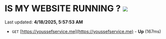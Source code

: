 # IS MY WEBSITE RUNNING ? [![](https://img.shields.io/static/v1?label=Sponsor&message=%E2%9D%A4&logo=GitHub&color=%23fe8e86)](https://github.com/sponsors/Youssef-Lehmam)

Last updated: **4/18/2025, 5:57:53 AM**

- `GET` [https://youssefservice.me](https://youssefservice.me) - **Up** (167ms)

